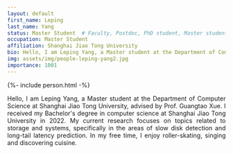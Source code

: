 ```yaml
---
layout: default
first_name: Leping
last_name: Yang
status: Master Student  # Faculty, Postdoc, PhD student, Master student, Undergraduate student, Alumni
occupation: Master Student
affiliation: Shanghai Jiao Tong University
bio: Hello, I am Leping Yang, a Master student at the Department of Computer Science at Shanghai Jiao Tong University, advised by Prof. Guangtao Xue. I received my Bachelor's degree in computer science at Shanghai Jiao Tong University in 2022. My current research focuses on topics related to storage and systems, specifically in the areas of slow disk detection and long-tail latency prediction. In my free time, I enjoy roller-skating, singing and discovering cuisine.
img: assets/img/people-leping-yang2.jpg
importance: 1001
---
```


{%- include person.html -%}

<p align="justify">
Hello, I am Leping Yang, a Master student at the Department of Computer Science at Shanghai Jiao Tong University, advised by Prof. Guangtao Xue. I received my Bachelor's degree in computer science at Shanghai Jiao Tong University in 2022. My current research focuses on topics related to storage and systems, specifically in the areas of slow disk detection and long-tail latency prediction. In my free time, I enjoy roller-skating, singing and discovering cuisine.
</p>
